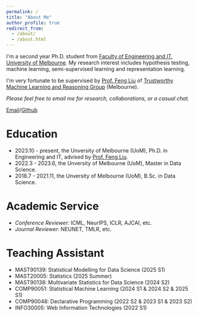 ```yaml
---
permalink: /
title: "About Me"
author_profile: true
redirect_from: 
  - /about/
  - /about.html
---
```

I'm a second year Ph.D. student from [Faculty of Engineering and IT](https://eng.unimelb.edu.au/), [University of Melbourne](https://www.unimelb.edu.au/). My research interest includes hypothesis testing, machine learning, semi-supervised learning and representation learning.

I'm very fortunate to be supervised by [Prof. Feng Liu](https://fengliu90.github.io/index.html) of [Trustworthy Machine Learning and Reasoning Group](https://github.com/tmlr-group) (Melbourne).

<!-- You can find my CV here: [Yeager&#39;s Curriculum Vitae](../files/CV.pdf) -->

*Please feel free to email me for research, collaborations, or a casual chat.*

[Email](xunyetian.ml@gmail.com)/[Github](https://github.com/yeager20001118)

# Education

* 2023.10 - present, the Unversity of Melbourne (UoM), Ph.D. in Engineering and IT, advised by [Prof. Feng Liu](https://fengliu90.github.io/).
* 2022.3 - 2023.6, the Unversity of Melbourne (UoM), Master in Data Science.
* 2018.7 - 2021.11, the Unversity of Melbourne (UoM), B.Sc. in Data Science.

# Academic Service

* *Conference Reviewer:* ICML, NeurIPS, ICLR, AJCAI, etc.
* *Journal Reviewer:* NEUNET, TMLR, etc.

# Teaching Assistant

* MAST90139: Statistical Modelling for Data Science (2025 S1)
* MAST20005: Statistics (2025 Summer)
* MAST90138: Multivariate Statistics for Data Science (2024 S2)
* COMP90051: Statistical Machine Learning (2024 S1 & 2024 S2 & 2025 S1)
* COMP90048: Declarative Programming (2022 S2 & 2023 S1 & 2023 S2)
* INFO30005: Web Information Technologies (2022 S1)
